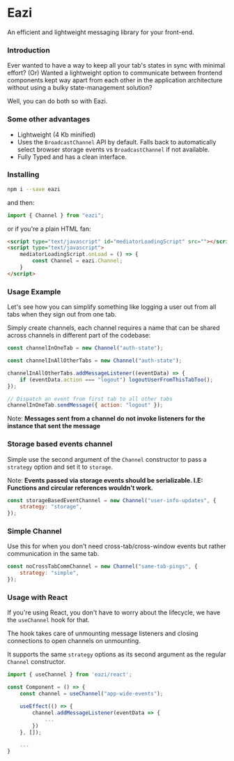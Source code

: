 # Eazi

An efficient and lightweight messaging library for your front-end.

### Introduction

Ever wanted to have a way to keep all your tab's states in sync with minimal effort? (Or) Wanted a lightweight option to communicate between frontend components kept way apart from each other in the application architecture without using a bulky state-management solution?

Well, you can do both so with Eazi.

### Some other advantages

- Lightweight (4 Kb minified)
- Uses the `BroadcastChannel` API by default. Falls back to automatically select browser storage events vs `BroadcastChannel` if not available.
- Fully Typed and has a clean interface.

### Installing

```bash
npm i --save eazi
```

and then:

```js
import { Channel } from "eazi";
```

or if you're a plain HTML fan:

```html
<script type="text/javascript" id="mediatorLoadingScript" src=""></script>
<script type="text/javascript">
	mediatorLoadingScript.onLoad = () => {
		const Channel = eazi.Channel;
	}
</script>
```

### Usage Example

Let's see how you can simplify something like logging a user out from all tabs when they sign out from one tab.

Simply create channels, each channel requires a name that can be shared across channels in different part of the codebase:

```js
const channelInOneTab = new Channel("auth-state");

const channelInAllOtherTabs = new Channel("auth-state");
```

```js
channelInAllOtherTabs.addMessageListener((eventData) => {
	if (eventData.action === "logout") logoutUserFromThisTabToo();
});

// Dispatch an event from first tab to all other tabs
channelInOneTab.sendMessage({ action: "logout" });
```

Note: **Messages sent from a channel do not invoke listeners for the instance that sent the message**

### Storage based events channel

Simple use the second argument of the `Channel` constructor to pass a `strategy` option and set it to `storage`.

Note: **Events passed via storage events should be serializable. I.E: Functions and circular references wouldn't work.**

```js
const storageBasedEventChannel = new Channel("user-info-updates", {
	strategy: "storage",
});
```

### Simple Channel

Use this for when you don't need cross-tab/cross-window events but rather communication in the same tab.

```js
const noCrossTabCommChannel = new Channel("same-tab-pings", {
	strategy: "simple",
});
```

### Usage with React

If you're using React, you don't have to worry about the lifecycle, we have the `useChannel` hook for that.

The hook takes care of unmounting message listeners and closing connections to open channels on unmounting.

It supports the same `strategy` options as its second argument as the regular `Channel` constructor.

```jsx
import { useChannel } from 'eazi/react';

const Component = () => {
	const channel = useChannel("app-wide-events");

	useEffect(() => {
		channel.addMessageListener(eventData => {
			...
		})
	}, []);

	...
}
```
